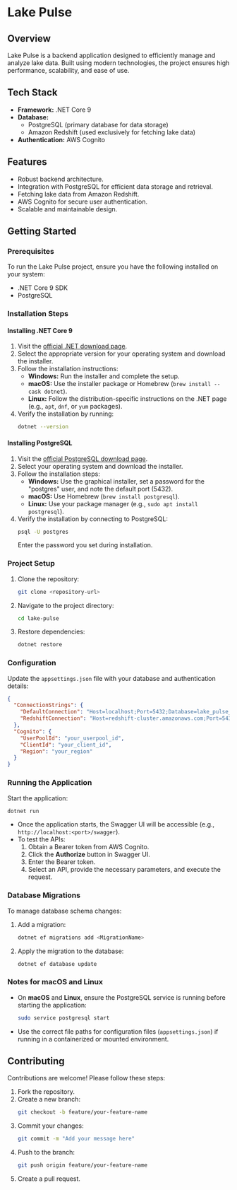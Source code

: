 # Lake Pulse

## Overview
Lake Pulse is a backend application designed to efficiently manage and analyze lake data. Built using modern technologies, the project ensures high performance, scalability, and ease of use.

## Tech Stack
- **Framework:** .NET Core 9
- **Database:**
  - PostgreSQL (primary database for data storage)
  - Amazon Redshift (used exclusively for fetching lake data)
- **Authentication:** AWS Cognito

## Features
- Robust backend architecture.
- Integration with PostgreSQL for efficient data storage and retrieval.
- Fetching lake data from Amazon Redshift.
- AWS Cognito for secure user authentication.
- Scalable and maintainable design.

## Getting Started

### Prerequisites
To run the Lake Pulse project, ensure you have the following installed on your system:

- .NET Core 9 SDK
- PostgreSQL

### Installation Steps

#### Installing .NET Core 9

1. Visit the [official .NET download page](https://dotnet.microsoft.com/download).
2. Select the appropriate version for your operating system and download the installer.
3. Follow the installation instructions:
   - **Windows:** Run the installer and complete the setup.
   - **macOS:** Use the installer package or Homebrew (`brew install --cask dotnet`).
   - **Linux:** Follow the distribution-specific instructions on the .NET page (e.g., `apt`, `dnf`, or `yum` packages).
4. Verify the installation by running:
   ```bash
   dotnet --version
   ```

#### Installing PostgreSQL

1. Visit the [official PostgreSQL download page](https://www.postgresql.org/download/).
2. Select your operating system and download the installer.
3. Follow the installation steps:
   - **Windows:** Use the graphical installer, set a password for the "postgres" user, and note the default port (5432).
   - **macOS:** Use Homebrew (`brew install postgresql`).
   - **Linux:** Use your package manager (e.g., `sudo apt install postgresql`).
4. Verify the installation by connecting to PostgreSQL:
   ```bash
   psql -U postgres
   ```
   Enter the password you set during installation.

### Project Setup

1. Clone the repository:
   ```bash
   git clone <repository-url>
   ```

2. Navigate to the project directory:
   ```bash
   cd lake-pulse
   ```

3. Restore dependencies:
   ```bash
   dotnet restore
   ```

### Configuration

Update the `appsettings.json` file with your database and authentication details:

```json
{
  "ConnectionStrings": {
    "DefaultConnection": "Host=localhost;Port=5432;Database=lake_pulse_db;Username=your_username;Password=your_password",
    "RedshiftConnection": "Host=redshift-cluster.amazonaws.com;Port=5439;Database=lake_data;Username=your_username;Password=your_password"
  },
  "Cognito": {
    "UserPoolId": "your_userpool_id",
    "ClientId": "your_client_id",
    "Region": "your_region"
  }
}
```

### Running the Application

Start the application:
```bash
dotnet run
```

- Once the application starts, the Swagger UI will be accessible (e.g., `http://localhost:<port>/swagger`).
- To test the APIs:
  1. Obtain a Bearer token from AWS Cognito.
  2. Click the **Authorize** button in Swagger UI.
  3. Enter the Bearer token.
  4. Select an API, provide the necessary parameters, and execute the request.

### Database Migrations

To manage database schema changes:

1. Add a migration:
   ```bash
   dotnet ef migrations add <MigrationName>
   ```

2. Apply the migration to the database:
   ```bash
   dotnet ef database update
   ```

### Notes for macOS and Linux

- On **macOS** and **Linux**, ensure the PostgreSQL service is running before starting the application:
  ```bash
  sudo service postgresql start
  ```
- Use the correct file paths for configuration files (`appsettings.json`) if running in a containerized or mounted environment.

## Contributing

Contributions are welcome! Please follow these steps:

1. Fork the repository.
2. Create a new branch:
   ```bash
   git checkout -b feature/your-feature-name
   ```
3. Commit your changes:
   ```bash
   git commit -m "Add your message here"
   ```
4. Push to the branch:
   ```bash
   git push origin feature/your-feature-name
   ```
5. Create a pull request.

